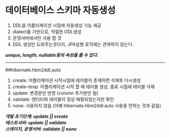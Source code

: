 # 데이터베이스 스키마 자동생성
1. DDL을 어플리케이션 시점에 자동생성 기능 제공
2. dialect를 기반으로, 적절한 DDL생성
3. 운영서버에서만 사용 할 것
4. DDL 생성만 도와주는것이지, JPA실행 로직에는 관여하지 않는다.

***unique, length, nullable등의 속성을 줄 수 있다.***
***
##hibernate.hbm2ddl.auto
1. create: 어플리케이션 시작시점에 테이블이 존재하면 삭제후 다시생성 
2. create-drop: 어플리케이션 시작 할 때 테이블 생성, 종료 시점에 테이블 삭제
3. update: 변경문만 반영 (column 추가분만 됨)
4. validate: 엔티티와 테이블이 정상 매핑되었는지만 확인
5. none: 사용하지 않음 (아예 hibernate.hbm2ddl.auto 사용을 안하는 것과 같음)

***개발 초기단계: update || create***<br>
***테스트서버: update || validate***<br>
***스테이지, 운영서버: validate || none***

